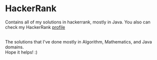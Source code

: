# HackerRank
Contains all of my solutions in hackerrank, mostly in Java. You also can check my HackerRank <a href="https://www.hackerrank.com/karsanda">profile</a>
<br/><br/>

The solutions that I've done mostly in Algorithm, Mathematics, and Java domains.<br/>
Hope it helps! :)
